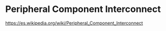 Peripheral Component Interconnect
==


https://es.wikipedia.org/wiki/Peripheral_Component_Interconnect
